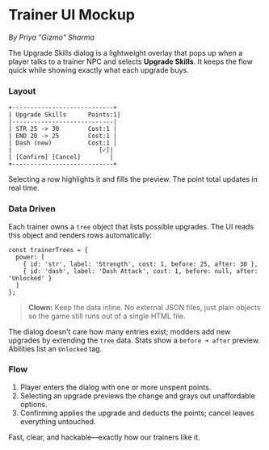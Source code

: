 # Trainer UI Mockup

*By Priya "Gizmo" Sharma*

The Upgrade Skills dialog is a lightweight overlay that pops up when a player talks to a trainer NPC and selects **Upgrade Skills**. It keeps the flow quick while showing exactly what each upgrade buys.

### Layout

```
+----------------------------+
| Upgrade Skills      Points:1|
|----------------------------|
| STR 25 -> 30        Cost:1 |
| END 20 -> 25        Cost:1 |
| Dash (new)          Cost:1 |
|                        [✓]|
| [Confirm] [Cancel]        |
+----------------------------+
```

Selecting a row highlights it and fills the preview. The point total updates in real time.

### Data Driven

Each trainer owns a `tree` object that lists possible upgrades. The UI reads this object and renders rows automatically:

```
const trainerTrees = {
  power: [
    { id: 'str', label: 'Strength', cost: 1, before: 25, after: 30 },
    { id: 'dash', label: 'Dash Attack', cost: 1, before: null, after: 'Unlocked' }
  ]
};
```

> **Clown:** Keep the data inline. No external JSON files, just plain objects so the game still runs out of a single HTML file.

The dialog doesn't care how many entries exist; modders add new upgrades by extending the `tree` data. Stats show a `before ➜ after` preview. Abilities list an `Unlocked` tag.

### Flow

1. Player enters the dialog with one or more unspent points.
2. Selecting an upgrade previews the change and grays out unaffordable options.
3. Confirming applies the upgrade and deducts the points; cancel leaves everything untouched.

Fast, clear, and hackable—exactly how our trainers like it.
